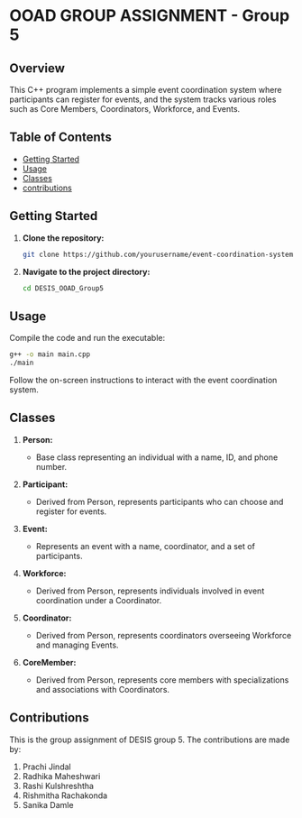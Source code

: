# OOAD GROUP ASSIGNMENT - Group 5

## Overview

This C++ program implements a simple event coordination system where participants can register for events, and the system tracks various roles such as Core Members, Coordinators, Workforce, and Events.

## Table of Contents

- [Getting Started](#getting-started)
- [Usage](#usage)
- [Classes](#classes)
- [contributions](#contributions)

## Getting Started

1. **Clone the repository:**

    ```bash
    git clone https://github.com/yourusername/event-coordination-system.git
    ```

2. **Navigate to the project directory:**

    ```bash
    cd DESIS_OOAD_Group5
    ```

## Usage

Compile the code and run the executable:

```bash
g++ -o main main.cpp
./main
```

Follow the on-screen instructions to interact with the event coordination system.

## Classes

1. **Person:**
    - Base class representing an individual with a name, ID, and phone number.

2. **Participant:**
    - Derived from Person, represents participants who can choose and register for events.

3. **Event:**
    - Represents an event with a name, coordinator, and a set of participants.

4. **Workforce:**
    - Derived from Person, represents individuals involved in event coordination under a Coordinator.

5. **Coordinator:**
    - Derived from Person, represents coordinators overseeing Workforce and managing Events.

6. **CoreMember:**
    - Derived from Person, represents core members with specializations and associations with Coordinators.

## Contributions
This is the group assignment of DESIS group 5.
The contributions are made by:
1. Prachi Jindal
2. Radhika Maheshwari
3. Rashi Kulshreshtha
4. Rishmitha Rachakonda
5. Sanika Damle
